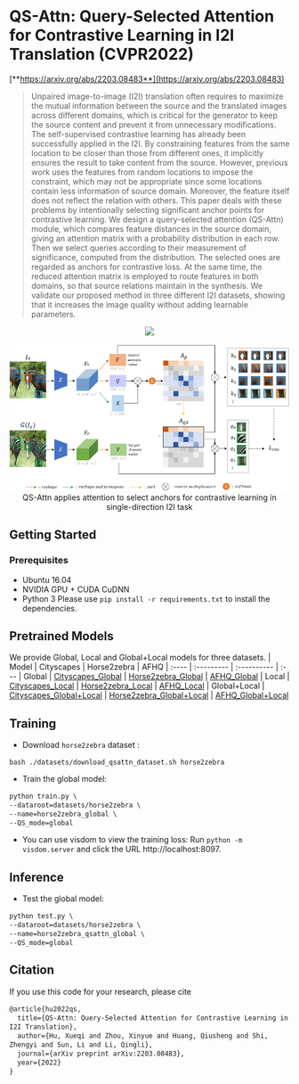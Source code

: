 # QS-Attn: Query-Selected Attention for Contrastive Learning in I2I Translation (CVPR2022)
[**https://arxiv.org/abs/2203.08483**](https://arxiv.org/abs/2203.08483)
>Unpaired image-to-image (I2I) translation often requires to maximize the mutual information between the source and the translated images across different domains, which is critical for the generator to keep the source content and prevent it from unnecessary modifications. The self-supervised contrastive learning has already been successfully applied in the I2I. By constraining features from the same location to be closer than those from different ones, it implicitly ensures the result to take content from the source. However, previous work uses the features from random locations to impose the constraint, which may not be appropriate since some locations contain less information of source domain. Moreover, the feature itself does not reflect the relation with others. This paper deals with these problems by intentionally selecting significant anchor points for contrastive learning. We design a query-selected attention (QS-Attn) module, which compares feature distances in the source domain, giving an attention matrix with a probability distribution in each row. Then we select queries according to their measurement of significance, computed from the distribution. The selected ones are regarded as anchors for contrastive loss. At the same time, the reduced attention matrix is employed to route features in both domains, so that source relations maintain in the synthesis. We validate our proposed method in three different I2I datasets, showing that it increases the image quality without adding learnable parameters.

<p align="center">
<img src="./teaser.png" width="800px"/>
<br></p>

<p align="center">
<img src="./arch.png" width="800px"/>
<br>
QS-Attn applies attention to select anchors for contrastive learning in single-direction I2I task
</p>

## Getting Started
### Prerequisites
- Ubuntu 16.04
- NVIDIA GPU + CUDA CuDNN
- Python 3
Please use `pip install -r requirements.txt` to install the dependencies.

## Pretrained Models
We provide Global, Local and Global+Local models for three datasets.
| Model | Cityscapes | Horse2zebra | AFHQ
| :---- | :--------- | :---------- | :---
| Global | [Cityscapes_Global](https://drive.google.com/file/d/1GTevGHIXn0NW2mAzb_3tq5NjkJGVamt5/view?usp=sharing) | [Horse2zebra_Global](https://drive.google.com/file/d/1Nhp34UpFJlQA-FH4J8eqwvp7a_boJNKb/view?usp=sharing) | [AFHQ_Global](https://drive.google.com/file/d/1OHmoTc_rxkMzkstN2caVmAxDkw4F2QVN/view?usp=sharing)
| Local | [Cityscapes_Local](https://drive.google.com/file/d/1uI2G7SXlF5YAo7z9olFFKINtYToTiwbu/view?usp=sharing) | [Horse2zebra_Local](https://drive.google.com/file/d/1TrmGhj5eElSU0doc5ehEAje_G7PC1HCh/view?usp=sharing) | [AFHQ_Local](https://drive.google.com/file/d/13wCMffJibqzKhqOqbpSQ5gdr0WeDdBf9/view?usp=sharing)
| Global+Local | [Cityscapes_Global+Local](https://drive.google.com/file/d/1Cccobqbn67J1rDN5AuFyyIIKasA5bA-y/view?usp=sharing) | [Horse2zebra_Global+Local](https://drive.google.com/file/d/1SP3kf7LNYmpaZZJ7o6N5uPQT-ZjhHIsm/view?usp=sharing) | [AFHQ_Global+Local](https://drive.google.com/file/d/1xvDpD9dbjrZIzT8FjTd8q0dWdhSzNjZx/view?usp=sharing)

## Training
- Download `horse2zebra` dataset :
```
bash ./datasets/download_qsattn_dataset.sh horse2zebra
```
- Train the global model:
```
python train.py \
--dataroot=datasets/horse2zebra \
--name=horse2zebra_global \
--QS_mode=global
```
- You can use visdom to view the training loss:
Run `python -m visdom.server` and click the URL http://localhost:8097.

## Inference
- Test the global model:
```
python test.py \
--dataroot=datasets/horse2zebra \
--name=horse2zebra_qsattn_global \
--QS_mode=global
```

## Citation
If you use this code for your research, please cite
```
@article{hu2022qs,
  title={QS-Attn: Query-Selected Attention for Contrastive Learning in I2I Translation},
  author={Hu, Xueqi and Zhou, Xinyue and Huang, Qiusheng and Shi, Zhengyi and Sun, Li and Li, Qingli},
  journal={arXiv preprint arXiv:2203.08483},
  year={2022}
}
```
